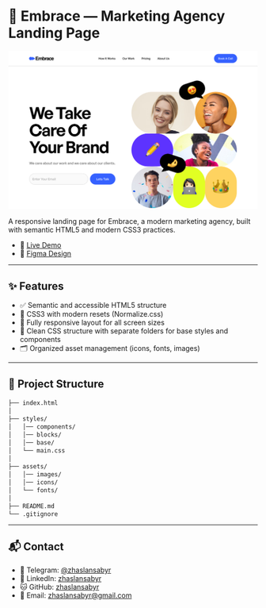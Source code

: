 # 🚀 Embrace — Marketing Agency Landing Page

![Landing Page Preview](./assets/images/preview.jpg)

A responsive landing page for Embrace, a modern marketing agency, built with semantic HTML5 and modern CSS3 practices.

- 🔗 [Live Demo](https://zhaslansabyr.github.io/embrace/)
- 🎨 [Figma Design](https://www.figma.com/design/lmuBMHlstYpmAoGGmmvAJu/Embrace?node-id=0-1&t=plzJPE8cO30TP39Q-1)

---

## ✨ Features

- ✅ Semantic and accessible HTML5 structure
- 🎨 CSS3 with modern resets (Normalize.css)
- 📱 Fully responsive layout for all screen sizes
- 🧹 Clean CSS structure with separate folders for base styles and components
- 🗂️ Organized asset management (icons, fonts, images)

---

## 📁 Project Structure

```
├── index.html
│
├── styles/
│   │── components/
│   │── blocks/
│   │── base/
│   └── main.css
│
├── assets/
│   │── images/
│   │── icons/
│   └── fonts/
│
├── README.md
└── .gitignore
```

---

## 📬 Contact

- 📲 Telegram: [@zhaslansabyr](https://t.me/zhaslansabyr)
- 💼 LinkedIn: [zhaslansabyr](https://linkedin.com/in/zhaslansabyr)
- 🐱 GitHub: [zhaslansabyr](https://github.com/zhaslansabyr)
- 📧 Email: [zhaslansabyr@gmail.com](mailto:zhaslansabyr@gmail.com)
